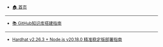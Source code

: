 - [🏠 首页](/)
---
- [📚 GitHub知识库搭建指南](https://github.com/rainweb3/rainweb3.github.io/blob/main/web3_doc/%F0%9F%93%9A%20%E4%BD%BF%E7%94%A8%20GitHub%20+%20Docsify%20%E6%90%AD%E5%BB%BA%E4%B8%AA%E4%BA%BA%E7%9F%A5%E8%AF%86%E5%BA%93%E7%BD%91%E7%AB%99.md)
---
- [Hardhat v2.26.3 + Node.js v20.18.0 精准稳定版部署指南](https://github.com/rainweb3/rainweb3.github.io/blob/main/web3_doc/Hardhat%20v2.26.3%20%2B%20Node.js%20v20.18.0%E7%B2%BE%E5%87%86%E7%A8%B3%E5%AE%9A%E7%89%88%E9%83%A8%E7%BD%B2%E6%8C%87%E5%8D%97.md)
